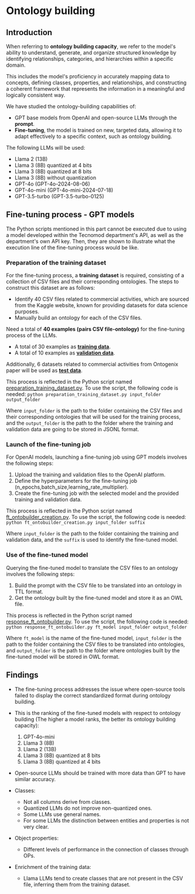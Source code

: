 # Ontology building
## Introduction
When referring to **ontology building capacity**, we refer to the model's ability to understand, generate, and organize structured knowledge by identifying relationships, categories, and hierarchies within a specific domain.

This includes the model's proficiency in accurately mapping data to concepts, defining classes, properties, and relationships, and constructing a coherent framework that represents the information in a meaningful and logically consistent way.

We have studied the ontology-building capabilities of:
* GPT base models from OpenAI and open-source LLMs through the **prompt**.
* **Fine-tuning**, the model is trained on new, targeted data, allowing it to adapt effectively to a specific context, such as ontology building.

The following LLMs will be used:
* Llama 2 (13B)
* Llama 3 (8B) quantized at 4 bits
* Llama 3 (8B) quantized at 8 bits
* Llama 3 (8B) without quantization
* GPT-4o (GPT-4o-2024-08-06)
* GPT-4o-mini (GPT-4o-mini-2024-07-18)
* GPT-3.5-turbo (GPT-3.5-turbo-0125)

## Fine-tuning process - GPT models
The Python scripts mentioned in this part cannot be executed due to using a model developed within the Tecnomod department's API, as well as the department's own API key. Then, they are shown to illustrate what the execution line of the fine-tuning process would be like.

### Preparation of the training dataset
For the fine-tuning process, a **training dataset** is required, consisting of a collection of CSV files and their corresponding ontologies. The steps to construct this dataset are as follows:
* Identify 40 CSV files related to commercial activities, which are sourced from the Kaggle website, known for providing datasets for data science purposes.
* Manually build an ontology for each of the CSV files.

Need a total of **40 examples (pairs CSV file-ontology)** for the fine-tuning process of the LLMs. 
* A total of 30 examples as [**training data**](./training_data/train_data.jsonl).
* A total of 10 examples as [**validation data**](./training_data/validation_data.jsonl).
  
Additionally, 6 datasets related to commercial activities from Ontogenix paper will be used as [**test data**](./test_files).

This process is reflected in the Python script named [preparation_training_dataset.py](./scripts/fine_tuning_gpt/preparation_training_dataset.py). To use the script, the following code is needed:
`python preparation_training_dataset.py input_folder output_folder`

Where `input_folder` is the path to the folder containing the CSV files and their corresponding ontologies that will be used for the training process, and the `output_folder` is the path to the folder where the training and validation data are going to be stored in JSONL format.

### Launch of the fine-tuning job 
For OpenAI models, launching a fine-tuning job using GPT models involves the following steps:
1. Upload the training and validation files to the OpenAI platform.
2. Define the hyperparameters for the fine-tuning job (n_epochs,batch_size,learning_rate_multiplier).
3. Create the fine-tuning job with the selected model and the provided training and validation data.
 
This process is reflected in the Python script named [ft_ontobuilder_creation.py](./scripts/fine_tuning_gpt/ft_ontobuilder_creation.py). To use the script, the following code is needed:
`python ft_ontobuilder_creation.py input_folder suffix`

Where `input_folder` is the path to the folder containing the training and validation data, and the `suffix` is used to identify the fine-tuned model. 

### Use of the fine-tuned model 
Querying the fine-tuned model to translate the CSV files to an ontology involves the following steps:
1. Build the prompt with the CSV file to be translated into an ontology in TTL format.
2. Get the ontology built by the fine-tuned model and store it as an OWL file.

This process is reflected in the Python script named [response_ft_ontobuilder.py](./scripts/fine_tuning_gpt/response_ft_ontobuilder.py). To use the script, the following code is needed:
`python response_ft_ontobuilder.py ft_model input_folder output_folder`

Where `ft_model` is the name of the fine-tuned model, `input_folder` is the path to the folder containing the CSV files to be translated into ontologies, and `output_folder` is the path to the folder where ontologies built by the fine-tuned model will be stored in OWL format.

## Findings
* The fine-tuning process addresses the issue where open-source tools failed to display the correct standardized format during ontology building.
* This is the ranking of the fine-tuned models with respect to ontology building (The higher a model ranks, the better its ontology building capacity):
    1. GPT-4o-mini
    2. Llama 3 (8B)
    3. Llama 2 (13B)
    4. Llama 3 (8B) quantized at 8 bits
    5. Llama 3 (8B) quantized at 4 bits

* Open-source LLMs should be trained with more data than GPT to have similar accuracy.
* Classes:
    - Not all columns derive from classes.
    - Quantized LLMs do not improve non-quantized ones.
    - Some LLMs use general names.
    - For some LLMs the distinction between entities and properties is not very clear.
* Object properties:
    - Different levels of performance in the connection of classes through OPs.
* Enrichment of the training data:
    - Llama LLMs tend to create classes that are not present in the CSV file, inferring them from the training dataset.







